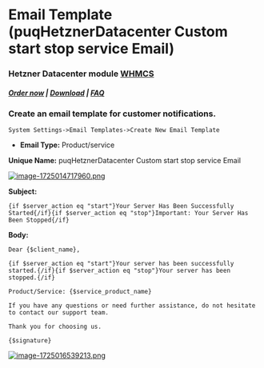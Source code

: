 # Email Template (puqHetznerDatacenter Custom start stop service Email)

### Hetzner Datacenter module **[WHMCS](https://puqcloud.com/link.php?id=77)**

#####  [Order now](https://puqcloud.com/whmcs-module-hetzner-datacenter.php) | [Download](https://download.puqcloud.com/WHMCS/servers/PUQ_WHMCS-HetznerDatacenter/) | [FAQ](https://faq.puqcloud.com/)

### Create an email template for customer notifications.

```
System Settings->Email Templates->Create New Email Template
```

- **Email Type:** Product/service

**Unique Name:** puqHetznerDatacenter Custom start stop service Email

[![image-1725014717960.png](https://doc.puq.info/uploads/images/gallery/2024-08/scaled-1680-/image-1725014717960.png)](https://doc.puq.info/uploads/images/gallery/2024-08/image-1725014717960.png)

 **Subject:**

```
{if $server_action eq "start"}Your Server Has Been Successfully Started{/if}{if $server_action eq "stop"}Important: Your Server Has Been Stopped{/if}
```

**Body:**

```
Dear {$client_name},

{if $server_action eq "start"}Your server has been successfully started.{/if}{if $server_action eq "stop"}Your server has been stopped.{/if}

Product/Service: {$service_product_name}

If you have any questions or need further assistance, do not hesitate to contact our support team.

Thank you for choosing us.

{$signature}
```

[![image-1725016539213.png](https://doc.puq.info/uploads/images/gallery/2024-08/scaled-1680-/image-1725016539213.png)](https://doc.puq.info/uploads/images/gallery/2024-08/image-1725016539213.png)